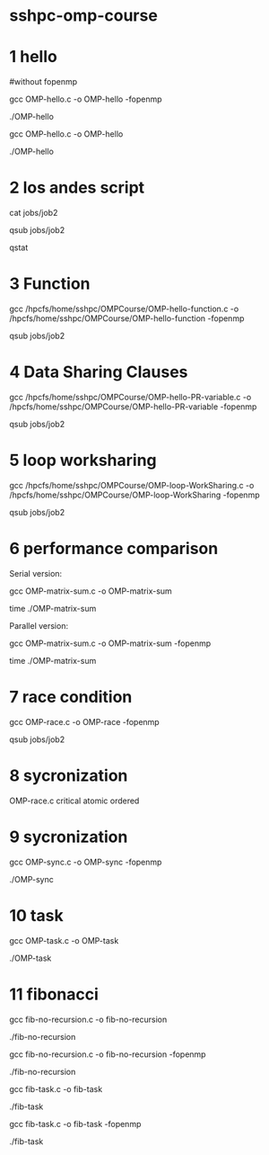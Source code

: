 # sshpc-omp-course

# 1 hello
#without fopenmp

gcc OMP-hello.c -o OMP-hello -fopenmp

./OMP-hello

gcc OMP-hello.c -o OMP-hello

./OMP-hello

# 2 los andes script
cat jobs/job2

qsub jobs/job2

qstat

# 3 Function

gcc /hpcfs/home/sshpc/OMPCourse/OMP-hello-function.c -o /hpcfs/home/sshpc/OMPCourse/OMP-hello-function -fopenmp

qsub jobs/job2

# 4 Data Sharing Clauses

gcc /hpcfs/home/sshpc/OMPCourse/OMP-hello-PR-variable.c -o /hpcfs/home/sshpc/OMPCourse/OMP-hello-PR-variable -fopenmp

qsub jobs/job2

# 5 loop worksharing
gcc /hpcfs/home/sshpc/OMPCourse/OMP-loop-WorkSharing.c -o /hpcfs/home/sshpc/OMPCourse/OMP-loop-WorkSharing -fopenmp

qsub jobs/job2

# 6 performance comparison

Serial version:​

gcc OMP-matrix-sum.c -o OMP-matrix-sum​

time ./OMP-matrix-sum ​

Parallel version:​

gcc OMP-matrix-sum.c -o OMP-matrix-sum -fopenmp​

time ./OMP-matrix-sum ​

# 7 race condition

gcc OMP-race.c -o OMP-race -fopenmp

qsub jobs/job2

# 8 sycronization

OMP-race.c
  critical
  atomic
  ordered

# 9 sycronization

gcc OMP-sync.c -o OMP-sync -fopenmp

./OMP-sync

# 10 task

gcc OMP-task.c -o OMP-task

./OMP-task 

# 11 fibonacci

gcc fib-no-recursion.c -o fib-no-recursion

./fib-no-recursion

gcc fib-no-recursion.c -o fib-no-recursion -fopenmp

./fib-no-recursion

gcc fib-task.c -o fib-task 

./fib-task 

gcc fib-task.c -o fib-task -fopenmp

./fib-task
